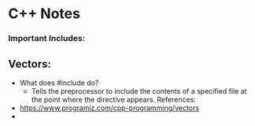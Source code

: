# C++ Notes
### Important Includes:
  
## Vectors:
- What does #include do?
  - Tells the preprocessor to include the contents of a specified file at the point where the directive appears.
References:
- https://www.programiz.com/cpp-programming/vectors
- 
